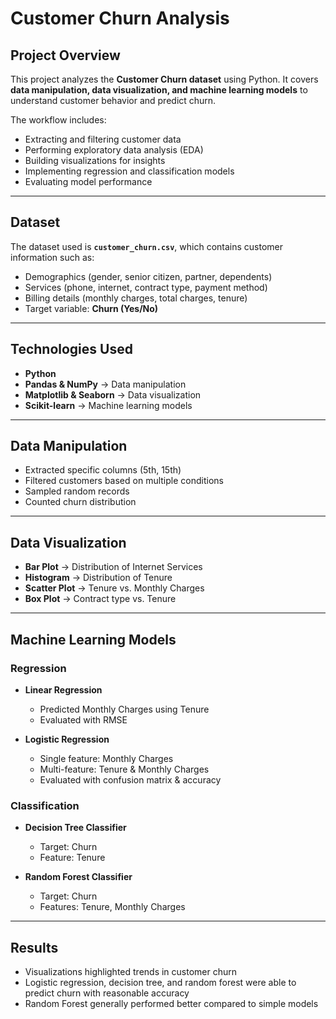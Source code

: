 # Customer Churn Analysis

## Project Overview

This project analyzes the **Customer Churn dataset** using Python. It covers **data manipulation, data visualization, and machine learning models** to understand customer behavior and predict churn.

The workflow includes:

* Extracting and filtering customer data
* Performing exploratory data analysis (EDA)
* Building visualizations for insights
* Implementing regression and classification models
* Evaluating model performance

---

##  Dataset

The dataset used is **`customer_churn.csv`**, which contains customer information such as:

* Demographics (gender, senior citizen, partner, dependents)
* Services (phone, internet, contract type, payment method)
* Billing details (monthly charges, total charges, tenure)
* Target variable: **Churn (Yes/No)**

---

## Technologies Used

* **Python**
* **Pandas & NumPy** → Data manipulation
* **Matplotlib & Seaborn** → Data visualization
* **Scikit-learn** → Machine learning models

---

##  Data Manipulation

* Extracted specific columns (5th, 15th)
* Filtered customers based on multiple conditions
* Sampled random records
* Counted churn distribution

---

##  Data Visualization

* **Bar Plot** → Distribution of Internet Services
* **Histogram** → Distribution of Tenure
* **Scatter Plot** → Tenure vs. Monthly Charges
* **Box Plot** → Contract type vs. Tenure

---

## Machine Learning Models

### Regression

* **Linear Regression**

  * Predicted Monthly Charges using Tenure
  * Evaluated with RMSE

* **Logistic Regression**

  * Single feature: Monthly Charges
  * Multi-feature: Tenure & Monthly Charges
  * Evaluated with confusion matrix & accuracy

### Classification

* **Decision Tree Classifier**

  * Target: Churn
  * Feature: Tenure

* **Random Forest Classifier**

  * Target: Churn
  * Features: Tenure, Monthly Charges

---

## Results

* Visualizations highlighted trends in customer churn
* Logistic regression, decision tree, and random forest were able to predict churn with reasonable accuracy
* Random Forest generally performed better compared to simple models

